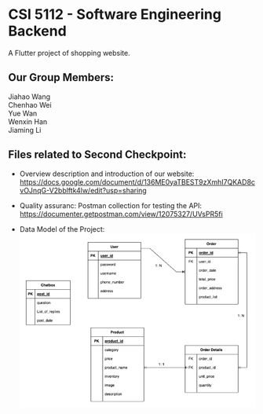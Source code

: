 # CSI 5112 - Software Engineering Backend

A Flutter project of shopping website.

## Our Group Members:
Jiahao Wang </br>
Chenhao Wei </br>
Yue Wan </br>
Wenxin Han </br>
Jiaming Li </br>

## Files related to Second Checkpoint:
- Overview description and introduction of our website: 
https://docs.google.com/document/d/136ME0yaTBEST9zXmhI7QKAD8cvOJnqG-V2bblftk4lw/edit?usp=sharing </br>

- Quality assuranc: Postman collection for testing the API:
https://documenter.getpostman.com/view/12075327/UVsPR5fi </br>

- Data Model of the Project: </br>
![Data Model](https://github.com/RaccoonNinja0/CSI5112Backend/blob/master/Data_Model_group8.png)
